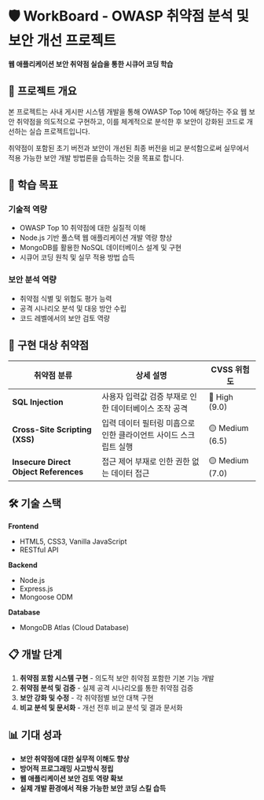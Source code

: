# 🛡️ WorkBoard - OWASP 취약점 분석 및 보안 개선 프로젝트

**웹 애플리케이션 보안 취약점 실습을 통한 시큐어 코딩 학습**

## 📖 프로젝트 개요

본 프로젝트는 사내 게시판 시스템 개발을 통해 OWASP Top 10에 해당하는 주요 웹 보안 취약점을 의도적으로 구현하고, 이를 체계적으로 분석한 후 보안이 강화된 코드로 개선하는 실습 프로젝트입니다.

취약점이 포함된 초기 버전과 보안이 개선된 최종 버전을 비교 분석함으로써 실무에서 적용 가능한 보안 개발 방법론을 습득하는 것을 목표로 합니다.

## 🎯 학습 목표

### **기술적 역량**

- OWASP Top 10 취약점에 대한 실질적 이해
- Node.js 기반 풀스택 웹 애플리케이션 개발 역량 향상
- MongoDB를 활용한 NoSQL 데이터베이스 설계 및 구현
- 시큐어 코딩 원칙 및 실무 적용 방법 습득

### **보안 분석 역량**

- 취약점 식별 및 위험도 평가 능력
- 공격 시나리오 분석 및 대응 방안 수립
- 코드 레벨에서의 보안 검토 역량

## 🚨 구현 대상 취약점

| 취약점 분류                           | 상세 설명                                                        | CVSS 위험도     |
| ------------------------------------- | ---------------------------------------------------------------- | --------------- |
| **SQL Injection**                     | 사용자 입력값 검증 부재로 인한 데이터베이스 조작 공격            | 🔴 High (9.0)   |
| **Cross-Site Scripting (XSS)**        | 입력 데이터 필터링 미흡으로 인한 클라이언트 사이드 스크립트 실행 | 🟡 Medium (6.5) |
| **Insecure Direct Object References** | 접근 제어 부재로 인한 권한 없는 데이터 접근                      | 🟡 Medium (7.0) |

## 🛠️ 기술 스택

**Frontend**

- HTML5, CSS3, Vanilla JavaScript
- RESTful API

**Backend**

- Node.js
- Express.js
- Mongoose ODM

**Database**

- MongoDB Atlas (Cloud Database)

## 📋 개발 단계

1. **취약점 포함 시스템 구현** - 의도적 보안 취약점 포함한 기본 기능 개발
2. **취약점 분석 및 검증** - 실제 공격 시나리오를 통한 취약점 검증
3. **보안 강화 및 수정** - 각 취약점별 보안 대책 구현
4. **비교 분석 및 문서화** - 개선 전후 비교 분석 및 결과 문서화

## 📊 기대 성과

- **보안 취약점에 대한 실무적 이해도 향상**
- **방어적 프로그래밍 사고방식 정립**
- **웹 애플리케이션 보안 검토 역량 확보**
- **실제 개발 환경에서 적용 가능한 보안 코딩 스킬 습득**
